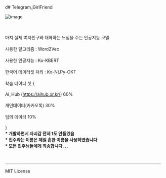 d# Telegram_GirlFriend

![image](https://user-images.githubusercontent.com/101767824/170328050-f61afba7-361b-40bc-b17b-e0e16435fa15.png)

<br></br>
마치 실제 여자친구와 대화하는 느낌을 주는 인공지능 모델
<br></br>
사용한 알고리즘 : Word2Vec <br></br>
사용한 인공지능 : Ko-KBERT <br></br>
한국어 데이터셋 처리 : Ko-NLPy-OKT <br></br>
학습 데이터 셋 { <br></br>
Ai_Hub (https://aihub.or.kr/) 60% <br></br>
개인데이터(카카오톡)               30% <br></br>
임의 데이터                      10% <br></br>
}<br>
<b> * 개발하면서 자괴감 전혀 1도 안들었음 </b><br>
<b> * 민주라는 이름은 제일 흔한 이름을 사용하였습니다</b><br>
<b> * 모든 민주님들에게 죄송합니다. . .</b><br>
<br><br>
***
MIT License

